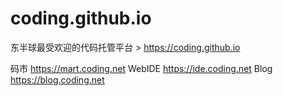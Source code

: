 # coding.github.io
东半球最受欢迎的代码托管平台 > https://coding.github.io

码市 https://mart.coding.net
WebIDE https://ide.coding.net
Blog https://blog.coding.net
